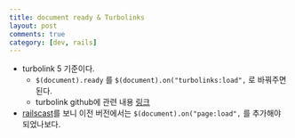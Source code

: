```yaml
---
title: document ready & Turbolinks
layout: post
comments: true
category: [dev, rails]
---
```


- turbolink 5 기준이다.
    - `$(document).ready` 를 `$(document).on("turbolinks:load",` 로 바꿔주면 된다.
    - turbolink github에 관련 내용 [링크][turbolink-github]
- [railscast][railscast]를 보니 이전 버전에서는 `$(document).on("page:load",` 를 추가해야 되었나보다.


[turbolink-github]: https://github.com/turbolinks/turbolinks#running-javascript-when-a-page-loads
[railscast]: http://railscasts.com/episodes/390-turbolinks
